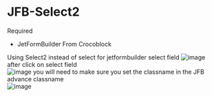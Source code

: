 # JFB-Select2
Required
- JetFormBuilder From Crocoblock

Using Select2 instead of select for jetformbuilder select field 
![image](https://github.com/EquilibriumTechx/JFB-Select2/assets/65528418/eedc6339-b810-4e2f-9b9b-5716a605245c)<br>
after click on select field<br>
![image](https://github.com/EquilibriumTechx/JFB-Select2/assets/65528418/0e2d92d0-6ad5-4fe4-b08a-4d9c5c1cbb68)
you will need to make sure you set the classname in the JFB advance classname<br>
![image](https://github.com/EquilibriumTechx/JFB-Select2/assets/65528418/cb3bfdb0-e990-44c1-a6cf-235e3c005b66)
